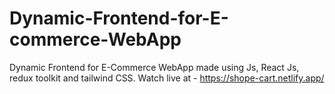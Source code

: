 # Dynamic-Frontend-for-E-commerce-WebApp

Dynamic Frontend for E-Commerce WebApp made using Js, React Js, redux toolkit and tailwind CSS.
Watch live at - https://shope-cart.netlify.app/
